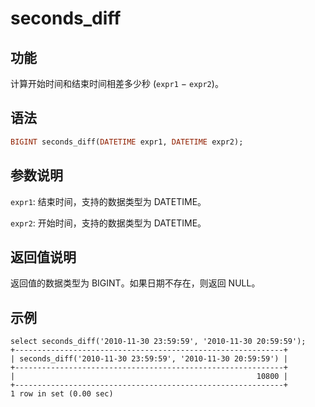 # seconds_diff

## 功能

计算开始时间和结束时间相差多少秒 (`expr1` − `expr2`)。

## 语法

```Haskell
BIGINT seconds_diff(DATETIME expr1, DATETIME expr2);
```

## 参数说明

`expr1`: 结束时间，支持的数据类型为 DATETIME。

`expr2`: 开始时间，支持的数据类型为 DATETIME。

## 返回值说明

返回值的数据类型为 BIGINT。如果日期不存在，则返回 NULL。

## 示例

```Plain Text
select seconds_diff('2010-11-30 23:59:59', '2010-11-30 20:59:59');
+------------------------------------------------------------+
| seconds_diff('2010-11-30 23:59:59', '2010-11-30 20:59:59') |
+------------------------------------------------------------+
|                                                      10800 |
+------------------------------------------------------------+
1 row in set (0.00 sec)
```
